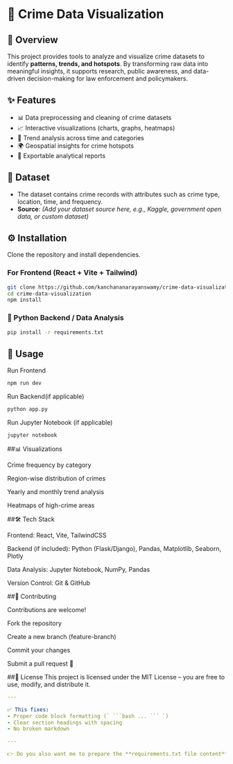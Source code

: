 # 🚨 Crime Data Visualization

## 📌 Overview
This project provides tools to analyze and visualize crime datasets to identify **patterns, trends, and hotspots**. By transforming raw data into meaningful insights, it supports research, public awareness, and data-driven decision-making for law enforcement and policymakers.  

## ✨ Features
- 📊 Data preprocessing and cleaning of crime datasets  
- 📈 Interactive visualizations (charts, graphs, heatmaps)  
- 🔎 Trend analysis across time and categories  
- 🌍 Geospatial insights for crime hotspots  
- 📑 Exportable analytical reports  

## 📂 Dataset
- The dataset contains crime records with attributes such as crime type, location, time, and frequency.  
- **Source**: *(Add your dataset source here, e.g., Kaggle, government open data, or custom dataset)*  

## ⚙️ Installation
Clone the repository and install dependencies.  

### For Frontend (React + Vite + Tailwind)
```bash
git clone https://github.com/kanchananarayanswamy/crime-data-visualization.git
cd crime-data-visualization
npm install
`````
### 🔹 Python Backend / Data Analysis
```bash
pip install -r requirements.txt
`````
## 🚀 Usage
Run Frontend
``` bash
npm run dev
`````
Run Backend(if applicable)
``` bash
python app.py
`````
Run Jupyter Notebook (if applicable)
``` bash
jupyter notebook
`````
##📊 Visualizations

Crime frequency by category

Region-wise distribution of crimes

Yearly and monthly trend analysis

Heatmaps of high-crime areas

##🛠️ Tech Stack

Frontend: React, Vite, TailwindCSS

Backend (if included): Python (Flask/Django), Pandas, Matplotlib, Seaborn, Plotly

Data Analysis: Jupyter Notebook, NumPy, Pandas

Version Control: Git & GitHub

##🤝 Contributing

Contributions are welcome!

Fork the repository

Create a new branch (feature-branch)

Commit your changes

Submit a pull request 🚀

##📜 License
This project is licensed under the MIT License – you are free to use, modify, and distribute it.
```yaml
---

✅ This fixes:
- Proper code block formatting (` ```bash ... ``` `)  
- Clear section headings with spacing  
- No broken markdown  

---

👉 Do you also want me to prepare the **requirements.txt file content** in the same clean format so you can add it to your repo next?
